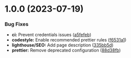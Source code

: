 # 1.0.0 (2023-07-19)


### Bug Fixes

* **ci:** Prevent credentials issues ([a5fefeb](https://github.com/roalcantara/nxtodo/commit/a5fefeb553f80d27f83c1651379309c766632fb9))
* **codestyle:** Enable recommended prettier rules ([f6531a1](https://github.com/roalcantara/nxtodo/commit/f6531a15f5f1f7ee947d600854704c725f660e72))
* **lighthouse/SEO:** Add page description ([335bb5d](https://github.com/roalcantara/nxtodo/commit/335bb5d8fa5969b8448538d752e0cc78f8476557))
* **prettier:** Remove deprecated configuration ([88d38fb](https://github.com/roalcantara/nxtodo/commit/88d38fb35ef650171174a34f692f2ee590f1d8b2))
